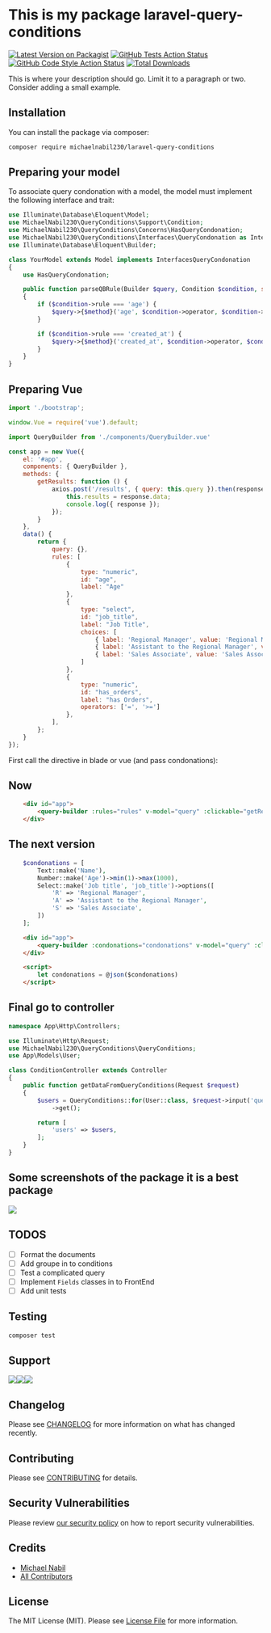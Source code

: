 # This is my package laravel-query-conditions

[![Latest Version on Packagist](https://img.shields.io/packagist/v/michaelnabil230/laravel-query-conditions.svg?style=flat-square)](https://packagist.org/packages/michaelnabil230/laravel-query-conditions)
[![GitHub Tests Action Status](https://img.shields.io/github/workflow/status/michaelnabil230/laravel-query-conditions/run-tests?label=tests)](https://github.com/michaelnabil230/laravel-query-conditions/actions?query=workflow%3Arun-tests+branch%3Amain)
[![GitHub Code Style Action Status](https://img.shields.io/github/workflow/status/michaelnabil230/laravel-query-conditions/Check%20&%20fix%20styling?label=code%20style)](https://github.com/michaelnabil230/laravel-query-conditions/actions?query=workflow%3A"Check+%26+fix+styling"+branch%3Amain)
[![Total Downloads](https://img.shields.io/packagist/dt/michaelnabil230/laravel-query-conditions.svg?style=flat-square)](https://packagist.org/packages/michaelnabil230/laravel-query-conditions)

This is where your description should go. Limit it to a paragraph or two. Consider adding a small example.

## Installation

You can install the package via composer:

```bash
composer require michaelnabil230/laravel-query-conditions
```

## Preparing your model

To associate query condonation with a model, the model must implement the following interface and trait:

```php
use Illuminate\Database\Eloquent\Model;
use MichaelNabil230\QueryConditions\Support\Condition;
use MichaelNabil230\QueryConditions\Concerns\HasQueryCondonation;
use MichaelNabil230\QueryConditions\Interfaces\QueryCondonation as InterfacesQueryCondonation;
use Illuminate\Database\Eloquent\Builder;

class YourModel extends Model implements InterfacesQueryCondonation
{
    use HasQueryCondonation;

    public function parseQBRule(Builder $query, Condition $condition, string $method): void
    {
        if ($condition->rule === 'age') {
            $query->{$method}('age', $condition->operator, $condition->value);
        }

        if ($condition->rule === 'created_at') {
            $query->{$method}('created_at', $condition->operator, $condition->value);
        }
    }
}
```
## Preparing Vue

```js
import './bootstrap';

window.Vue = require('vue').default;

import QueryBuilder from './components/QueryBuilder.vue'

const app = new Vue({
    el: '#app',
    components: { QueryBuilder },
    methods: {
        getResults: function () {
            axios.post('/results', { query: this.query }).then(response => {
                this.results = response.data;
                console.log({ response });
            });
        }
    },
    data() {
        return {
            query: {},
            rules: [
                {
                    type: "numeric",
                    id: "age",
                    label: "Age"
                },
                {
                    type: "select",
                    id: "job_title",
                    label: "Job Title",
                    choices: [
                        { label: 'Regional Manager', value: 'Regional Manager' },
                        { label: 'Assistant to the Regional Manager', value: 'Assistant to the Regional Manager' },
                        { label: 'Sales Associate', value: 'Sales Associate' },
                    ]
                },
                {
                    type: "numeric",
                    id: "has_orders",
                    label: "has Orders",
                    operators: ['=', '>=']
                },
            ],
        };
    }
});
```

First call the directive in blade or vue (and pass condonations):

## Now 

```html
    <div id="app">
        <query-builder :rules="rules" v-model="query" :clickable="getResults"></query-builder>
    </div>
```

## The next version

```php
    $condonations = [
        Text::make('Name'),
        Number::make('Age')->min(1)->max(1000),
        Select::make('Job title', 'job_title')->options([
            'R' => 'Regional Manager',
            'A' => 'Assistant to the Regional Manager',
            'S' => 'Sales Associate',
        ])
    ];
```

```html
    <div id="app">
        <query-builder :condonations="condonations" v-model="query" :clickable="getResults"></query-builder>
    </div>

    <script>
        let condonations = @json($condonations)
    </script>
```

## Final go to controller

```php
namespace App\Http\Controllers;

use Illuminate\Http\Request;
use MichaelNabil230\QueryConditions\QueryConditions;
use App\Models\User;

class ConditionController extends Controller
{
    public function getDataFromQueryConditions(Request $request)
    {
        $users = QueryConditions::for(User::class, $request->input('query'))
            ->get();

        return [
            'users' => $users,
        ];
    }
}
```
## Some screenshots of the package it is a best package

<img src="./screenshots/simpleQuery.png" />

## TODOS
- [ ] Format the documents
- [ ] Add groupe in to conditions
- [ ] Test a complicated query
- [ ] Implement `Fields` classes in to FrontEnd 
- [ ] Add unit tests

## Testing

```bash
composer test
```
## Support

[![](.assets/ko-fi.png)](https://ko-fi.com/michaelnabil230)[![](.assets/buymeacoffee.png)](https://www.buymeacoffee.com/michaelnabil230)[![](.assets/paypal.png)](https://www.paypal.com/paypalme/MichaelNabil23)

## Changelog

Please see [CHANGELOG](CHANGELOG.md) for more information on what has changed recently.

## Contributing

Please see [CONTRIBUTING](https://github.com/spatie/.github/blob/main/CONTRIBUTING.md) for details.

## Security Vulnerabilities

Please review [our security policy](../../security/policy) on how to report security vulnerabilities.

## Credits

- [Michael Nabil](https://github.com/michaelnabil230)
- [All Contributors](../../contributors)

## License

The MIT License (MIT). Please see [License File](LICENSE.md) for more information.
